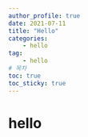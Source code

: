 ```yaml
---
author_profile: true
date: 2021-07-11
title: "Hello"
categories: 
    - hello
tag: 
    - hello
# 목차
toc: true  
toc_sticky: true 
---
```


# hello
